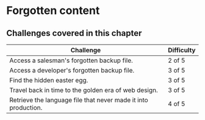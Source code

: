 # Forgotten content

## Challenges covered in this chapter

| Challenge | Difficulty |
| --------- | ---------- |
| Access a salesman's forgotten backup file. | 2 of 5 |
| Access a developer's forgotten backup file. | 3 of 5 |
| Find the hidden easter egg. | 3 of 5 |
| Travel back in time to the golden era of web design. | 3 of 5 |
| Retrieve the language file that never made it into production. | 4 of 5 |
